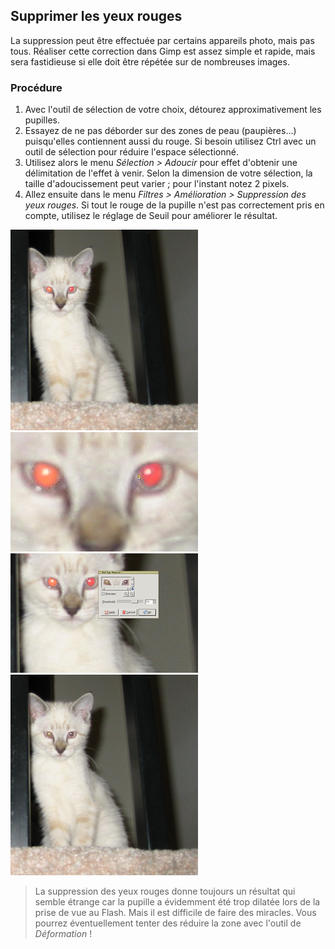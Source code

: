 ## Supprimer les yeux rouges

La suppression peut être effectuée par certains appareils photo, mais pas tous. Réaliser cette correction dans Gimp est assez simple et rapide, mais sera fastidieuse si elle doit être répétée sur de nombreuses images.

### Procédure

1. Avec l'outil de sélection de votre choix, détourez approximativement les pupilles.
2. Essayez de ne pas déborder sur des zones de peau (paupières...) puisqu'elles contiennent aussi du rouge. Si besoin utilisez Ctrl avec un outil de sélection pour réduire l'espace sélectionné.
3. Utilisez alors le menu _Sélection &gt; Adoucir_ pour effet d'obtenir une délimitation de l'effet à venir. Selon la dimension de votre sélection, la taille d'adoucissement peut varier ; pour l'instant notez 2 pixels.
4. Allez ensuite dans le menu _Filtres &gt; Amélioration &gt; Suppression des yeux rouges_. Si tout le rouge de la pupille n'est pas correctement pris en compte, utilisez le réglage de Seuil pour améliorer le résultat.

![](gimp-red_eyes_01-web.png) ![](gimp-red_eyes_02-web.png)  
![](gimp-red_eyes_03-web.png) ![](gimp-red_eyes_04-web.png)

> La suppression des yeux rouges donne toujours un résultat qui semble étrange car la pupille a évidemment été trop dilatée lors de la prise de vue au Flash. Mais il est difficile de faire des miracles. Vous pourrez éventuellement tenter des réduire la zone avec l'outil de _Déformation_&nbsp;! 
